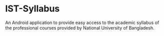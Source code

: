 IST-Syllabus
============

An Android application to provide easy access to the academic syllabus of the professional courses provided by National University of Bangladesh. 
